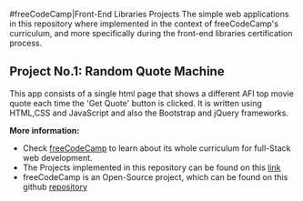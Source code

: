 #freeCodeCamp|Front-End Libraries Projects
The simple web applications in this repository where implemented in the context of freeCodeCamp's curriculum, and more specifically during the front-end libraries certification process.


## Project No.1: Random Quote Machine
This app consists of a single html page that shows a different AFI top movie quote each time the 'Get Quote' button is clicked. It is written using HTML,CSS and JavaScript and also the Bootstrap and jQuery frameworks.

**More information:**
* Check [freeCodeCamp](https://www.freecodecamp.org) to learn about its whole curriculum for full-Stack web development.
* The Projects implemented in this repository can be found on this [link](https://learn.freecodecamp.org/front-end-libraries/front-end-libraries-projects)
* freeCodeCamp is an Open-Source project, which can be found on this github [repository](https://github.com/freeCodeCamp/freeCodeCamp)